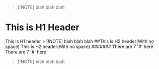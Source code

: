    > [!NOTE] blah blah blah
 # This is H1 Header
  This is H1 header > [!NOTE] blah blah blah
  ##This is H2 header(With no space)
  This is H2 header(With no space)
  ####### There are 7 '#' here
  There are 7 '#' here
  > [!NOTE] blah blah blah
